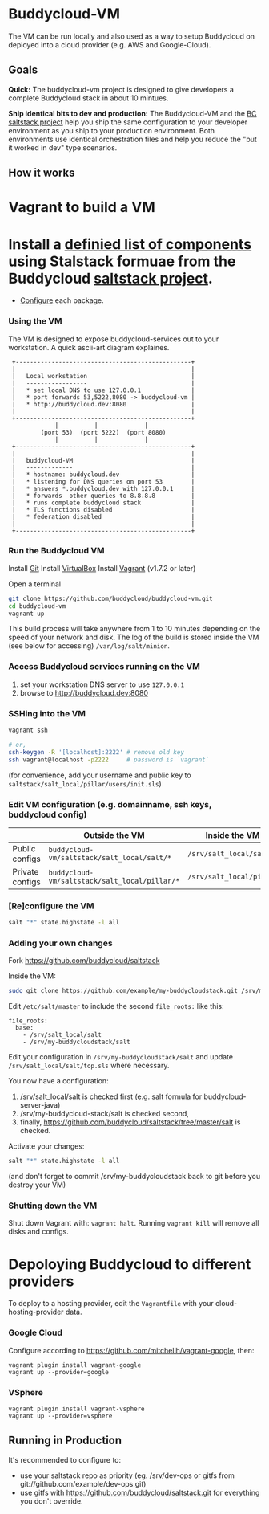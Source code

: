 # Buddycloud-VM

The VM can be run locally and also used as a way to setup Buddycloud on deployed into a cloud provider (e.g. AWS and Google-Cloud). 

## Goals

**Quick:** The buddycloud-vm project is designed to give developers a complete Buddycloud stack in about 10 mintues. 

**Ship identical bits to dev and production:** The Buddycloud-VM and the [BC saltstack project](https://github.com/buddycloud/saltstack) help you ship the same configuration to your developer environment as you ship to your production environment. Both environments use identical orchestration files and help you reduce the "but it worked in dev" type scenarios.

## How it works

# Vagrant to build a VM
# Install a [definied list of  components](https://github.com/buddycloud/buddycloud-vm/blob/master/saltstack/salt_local/salt/top.sls) using Stalstack formuae from the Buddycloud [saltstack project](https://github.com/buddycloud/saltstack).
* [Configure](https://github.com/buddycloud/saltstack/tree/master/salt) each package.

### Using the VM

The VM is designed to expose buddycloud-services out to your workstation. A quick ascii-art diagram explaines.

```
 +-------------------------------------------------+ 
 |                                                 |
 |   Local workstation                             | 
 |   -----------------                             | 
 |   * set local DNS to use 127.0.0.1              | 
 |   * port forwards 53,5222,8080 -> buddycloud-vm | 
 |   * http://buddycloud.dev:8080                  |
 |                                                 | 
 +-------------------------------------------------+ 
             |          |             |
         (port 53)  (port 5222)  (port 8080)
             |          |             |
 +-------------------------------------------------+
 |                                                 |
 |   buddycloud-VM                                 |
 |   -------------                                 |
 |   * hostname: buddycloud.dev                    |
 |   * listening for DNS queries on port 53        |
 |   * answers *.buddycloud.dev with 127.0.0.1     |
 |   * forwards  other queries to 8.8.8.8          |
 |   * runs complete buddycloud stack              |
 |   * TLS functions disabled                      |
 |   * federation disabled                         |
 |                                                 |
 +-------------------------------------------------+
```

### Run the Buddycloud VM

Install [Git](http://git-scm.com/downloads)
Install [VirtualBox](https://www.virtualbox.org/wiki/Downloads)
Install [Vagrant](http://www.vagrantup.com/) (v1.7.2 or later)

Open a terminal

```bash
git clone https://github.com/buddycloud/buddycloud-vm.git
cd buddycloud-vm
vagrant up
```

This build process will take anywhere from 1 to 10 minutes depending on the speed of your network and disk. The log of the build is stored inside the VM (see below for accessing) `/var/log/salt/minion`.

### Access Buddycloud services running on the VM

1. set your workstation DNS server to use `127.0.0.1`
2. browse to http://buddycloud.dev:8080

### SSHing into the VM

```bash
vagrant ssh

# or, 
ssh-keygen -R '[localhost]:2222' # remove old key
ssh vagrant@localhost -p2222     # password is `vagrant`
```

(for convenience, add your username and public key to `saltstack/salt_local/pillar/users/init.sls`)

### Edit VM configuration (e.g. domainname, ssh keys, buddycloud config)

|                 | Outside the VM                                  | Inside the VM                      |
|-----------------|-------------------------------------------------|------------------------------------|
| Public configs  | `buddycloud-vm/saltstack/salt_local/salt/*`     | `/srv/salt_local/salt`             |     
| Private configs | `buddycloud-vm/saltstack/salt_local/pillar/*`   | `/srv/salt_local/pillar`           | 

### [Re]configure the VM

```bash
salt "*" state.highstate -l all
```

### Adding your own changes

Fork https://github.com/buddycloud/saltstack

Inside the VM:
```bash
sudo git clone https://github.com/example/my-buddycloudstack.git /srv/my-buddycloudstack
```

Edit `/etc/salt/master` to include the second `file_roots:` like this:
``` 
file_roots:
  base:
    - /srv/salt_local/salt
    - /srv/my-buddycloudstack/salt
```

Edit your configuration in `/srv/my-buddycloudstack/salt` and update `/srv/salt_local/salt/top.sls` where necessary.

You now have a configuration:

1. /srv/salt_local/salt is checked first (e.g. salt formula for buddycloud-server-java)
2. /srv/my-buddycloud-stack/salt is checked second,
3. finally, https://github.com/buddycloud/saltstack/tree/master/salt is checked. 

Activate your changes:
```bash
salt "*" state.highstate -l all
```

(and don't forget to commit /srv/my-buddycloudstack back to git before you destroy your VM)

### Shutting down the VM

Shut down Vagrant with: `vagrant halt`. Running `vagrant kill` will remove all disks and configs.

# Depoloying Buddycloud to different providers

To deploy to a hosting provider, edit the `Vagrantfile` with your cloud-hosting-provider data.

### Google Cloud

Configure according to https://github.com/mitchellh/vagrant-google, then:
```
vagrant plugin install vagrant-google
vagrant up --provider=google
```

### VSphere 
```
vagrant plugin install vagrant-vsphere
vagrant up --provider=vsphere
```

## Running in Production

It's recommended to configure to:
- use your saltstack repo as priority (eg. /srv/dev-ops or gitfs from git://github.com/example/dev-ops.git)
- use gitfs with https://github.com/buddycloud/saltstack.git for everything you don't override.
